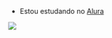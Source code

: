- Estou estudando no [Alura](https://cursos.alura.com.br/course/github-compartilhando-projetos)

![](https://encrypted-tbn0.gstatic.com/images?q=tbn:ANd9GcRovo9OeRCQpHBdNhFqUpgPHVgLC9cVYC1dERmdyr_6YwGWX1yZA6cSjLsO-dob3ekMsRA&usqp=CAU)

